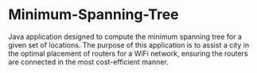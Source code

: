 # Minimum-Spanning-Tree
Java application designed to compute the minimum spanning tree for a given set of locations. The purpose of this application is to assist a city in the optimal placement of routers for a WiFi network, ensuring the routers are connected in the most cost-efficient manner. 
